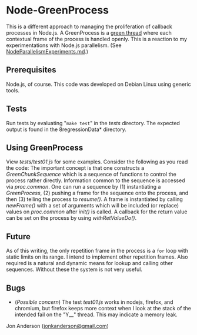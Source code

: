 # Node-GreenProcess

This is a different approach to managing the proliferation of callback processes in Node.js.  A GreenProcess is a [green thread](https://en.wikipedia.org/wiki/Green_threads) where each contextual frame of the process is handled openly.  This is a reaction to my experimentations with Node.js parallelism. (See [NodeParallelismExperiments.md](https://gist.github.com/jonkanderson/c0e7f78c559ffa176f0b787b1a98e3d5).)

## Prerequisites

Node.js, of course. This code was developed on Debian Linux using generic tools.

## Tests

Run tests by evaluating "`make test`" in the *tests* directory.  The expected output is found in the 8regressionData* directory.

## Using GreenProcess

View *tests/test01.js* for some examples.  Consider the following as you read the code: The important concept is that one constructs a *GreenChunkSequence* which is a sequence of functions to control the process rather directly. Information common to the sequence is accessed via *proc.common*.  One can run a sequence by (1) instantiating a *GreenProcess*, (2) pushing a frame for the sequence onto the process, and then (3) telling the process to *resume()*.  A frame is instantiated by calling *newFrame()* with a set of arguments which will be included (or replace) values on *proc.common* after *init()* is called.  A callback for the return value can be set on the process by using *withRetValueDo()*. 

## Future

As of this writing, the only repetition frame in the process is a `for` loop with static limits on its range.  I intend to implement other repetition frames.  Also required is a natural and dynamic means for lookup and calling other sequences.  Without these the system is not very useful.

## Bugs

- (*Possible concern*) The test *test01.js* works in nodejs, firefox, and chromium, but firefox keeps more context when I look at the stack of the intended fail on the "Y__" thread.  This may indicate a memory leak.

Jon Anderson (jonkanderson@gmail.com)
